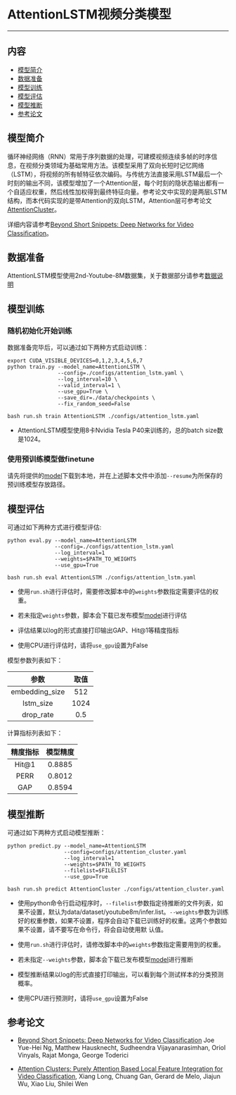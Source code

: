 # AttentionLSTM视频分类模型

---
## 内容

- [模型简介](#简介)
- [数据准备](#数据准备)
- [模型训练](#模型训练)
- [模型评估](#模型评估)
- [模型推断](#模型推断)
- [参考论文](#参考论文)

## 模型简介

循环神经网络（RNN）常用于序列数据的处理，可建模视频连续多帧的时序信息，在视频分类领域为基础常用方法。该模型采用了双向长短时记忆网络（LSTM），将视频的所有帧特征依次编码。与传统方法直接采用LSTM最后一个时刻的输出不同，该模型增加了一个Attention层，每个时刻的隐状态输出都有一个自适应权重，然后线性加权得到最终特征向量。参考论文中实现的是两层LSTM结构，而本代码实现的是带Attention的双向LSTM，Attention层可参考论文[AttentionCluster](https://arxiv.org/abs/1711.09550)。

详细内容请参考[Beyond Short Snippets: Deep Networks for Video Classification](https://arxiv.org/abs/1503.08909)。

## 数据准备

AttentionLSTM模型使用2nd-Youtube-8M数据集，关于数据部分请参考[数据说明](../../data/dataset/README.md)

## 模型训练

### 随机初始化开始训练

数据准备完毕后，可以通过如下两种方式启动训练：

    export CUDA_VISIBLE_DEVICES=0,1,2,3,4,5,6,7
    python train.py --model_name=AttentionLSTM \
                    --config=./configs/attention_lstm.yaml \
                    --log_interval=10 \
                    --valid_interval=1 \
                    --use_gpu=True \
                    --save_dir=./data/checkpoints \
                    --fix_random_seed=False

    bash run.sh train AttentionLSTM ./configs/attention_lstm.yaml

- AttentionLSTM模型使用8卡Nvidia Tesla P40来训练的，总的batch size数是1024。

### 使用预训练模型做finetune
请先将提供的[model](https://paddlemodels.bj.bcebos.com/video_classification/AttentionLSTM_final.pdparams)下载到本地，并在上述脚本文件中添加`--resume`为所保存的预训练模型存放路径。

## 模型评估
可通过如下两种方式进行模型评估:

    python eval.py --model_name=AttentionLSTM
                   --config=./configs/attention_lstm.yaml
                   --log_interval=1
                   --weights=$PATH_TO_WEIGHTS
                   --use_gpu=True

    bash run.sh eval AttentionLSTM ./configs/attention_lstm.yaml


- 使用`run.sh`进行评估时，需要修改脚本中的`weights`参数指定需要评估的权重。

- 若未指定`weights`参数，脚本会下载已发布模型[model](https://paddlemodels.bj.bcebos.com/video_classification/AttentionLSTM_final.pdparams)进行评估

- 评估结果以log的形式直接打印输出GAP、Hit@1等精度指标

- 使用CPU进行评估时，请将`use_gpu`设置为False


模型参数列表如下：

| 参数 | 取值 |
| :---------: | :----: |
| embedding\_size | 512 |
| lstm\_size | 1024 |
| drop\_rate | 0.5 |


计算指标列表如下：

| 精度指标 | 模型精度 |
| :---------: | :----: |
| Hit@1 | 0.8885 |
| PERR | 0.8012 |
| GAP | 0.8594 |


## 模型推断

可通过如下两种方式启动模型推断：

    python predict.py --model_name=AttentionLSTM
                      --config=configs/attention_cluster.yaml
                      --log_interval=1
                      --weights=$PATH_TO_WEIGHTS
                      --filelist=$FILELIST
                      --use_gpu=True

    bash run.sh predict AttentionCluster ./configs/attention_cluster.yaml

- 使用python命令行启动程序时，`--filelist`参数指定待推断的文件列表，如果不设置，默认为data/dataset/youtube8m/infer.list。`--weights`参数为训练好的权重参数，如果不设置，程序会自动下载已训练好的权重。这两个参数如果不设置，请不要写在命令行，将会自动使用默
认值。

- 使用`run.sh`进行评估时，请修改脚本中的`weights`参数指定需要用到的权重。

- 若未指定`--weights`参数，脚本会下载已发布模型[model](https://paddlemodels.bj.bcebos.com/video_classification/AttentionLSTM_final.pdparams)进行推断

- 模型推断结果以log的形式直接打印输出，可以看到每个测试样本的分类预测概率。

- 使用CPU进行预测时，请将`use_gpu`设置为False


## 参考论文

- [Beyond Short Snippets: Deep Networks for Video Classification](https://arxiv.org/abs/1503.08909) Joe Yue-Hei Ng, Matthew Hausknecht, Sudheendra Vijayanarasimhan, Oriol Vinyals, Rajat Monga, George Toderici

- [Attention Clusters: Purely Attention Based Local Feature Integration for Video Classification](https://arxiv.org/abs/1711.09550), Xiang Long, Chuang Gan, Gerard de Melo, Jiajun Wu, Xiao Liu, Shilei Wen
